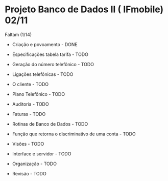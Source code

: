 # Projeto Banco de Dados II ( IFmobile) 02/11

Faltam (1/14)
 
- Criação e povoamento                                      - DONE
- Especificações tabela tarifa                               - TODO
- Geração do número telefônico                               - TODO
- Ligações telefônicas                                       - TODO
- O cliente                                                  - TODO
- Plano Telefônico                                           - TODO
- Auditoria                                                  - TODO
- Faturas                                                    - TODO
- Rotinas de Banco de Dados                                  - TODO
- Função que retorna o discriminativo de uma conta          - TODO
- Visões                                                    - TODO

- Interface e servidor                                      - TODO
- Organização                                               - TODO
- Revisão                                                   - TODO
